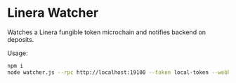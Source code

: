 # Linera Watcher

Watches a Linera fungible token microchain and notifies backend on deposits.

Usage:

```bash
npm i
node watcher.js --rpc http://localhost:19100 --token local-token --webhook http://localhost:3000/webhook/linera/deposit-notify
```

